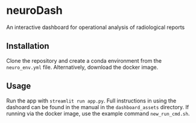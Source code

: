 # neuroDash
An interactive dashboard for operational analysis of radiological reports

## Installation
Clone the repository and create a conda environment from the `neuro_env.yml` file.
Alternatively, download the docker image. 
## Usage

Run the app with `streamlit run app.py`. 
Full instructions in using the dashoard can be found in the manual in the `dashboard_assets` directory.
If running via the docker image, use the example command `new_run_cmd.sh`.

